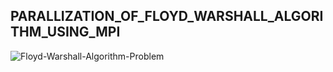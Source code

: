## PARALLIZATION_OF_FLOYD_WARSHALL_ALGORITHM_USING_MPI
![Floyd-Warshall-Algorithm-Problem](https://github.com/ASWINBABUKV/PARALLIZATION_OF_FLOYD_WARSHALL_ALGORITHM_USING_MPI/assets/137376192/0c1d7079-3a18-4c59-8b5e-9debdc25f211)
